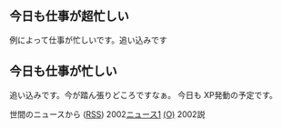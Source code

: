 ## 今日も仕事が超忙しい

例によって仕事が忙しいです。追い込みです






## 今日も仕事が忙しい


追い込みです。今が踏ん張りどころですなぁ。
今日も XP発動の予定です。



世間のニュースから ([RSS](ig020927-news.xml)) 2002[ニュース1](URI1) [(O)](URI1) 2002説